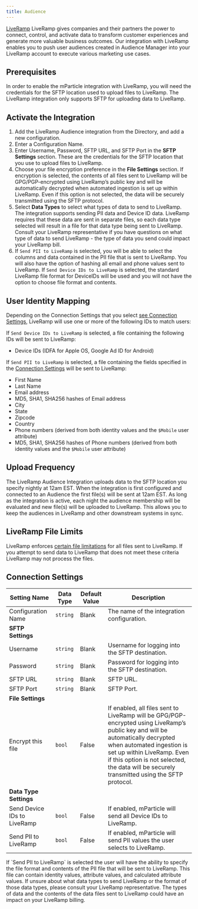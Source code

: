 ```yaml
---
title: Audience
---
```


[LiveRamp](https://liveramp.com/) LiveRamp gives companies and their partners the power to connect, control, and activate data to transform customer experiences and generate more valuable business outcomes. Our integration with LiveRamp enables you to push user audiences created in Audience Manager into your LiveRamp account to execute various marketing use cases.

## Prerequisites

In order to enable the mParticle integration with LiveRamp, you will need the credentials for the SFTP location used to upload files to LiveRamp.  The LiveRamp integration only supports SFTP for uploading data to LiveRamp.

## Activate the Integration

1. Add the LiveRamp Audience integration from the Directory, and add a new configuration.
2. Enter a Configuration Name.
3. Enter Username, Password, SFTP URL, and SFTP Port in the **SFTP Settings** section.  These are the credentials for the SFTP location that you use to upload files to LiveRamp. 
4. Choose your file encryption preference in the **File Settings** section.  If encryption is selected, the contents of all files sent to LiveRamp will be GPG/PGP-encrypted using LiveRamp’s public key and will be automatically decrypted when automated ingestion is set up within LiveRamp.  Even if this option is not selected, the data will be securely transmitted using the SFTP protocol.
5. Select **Data Types** to select what types of data to send to LiveRamp.  The integration supports sending PII data and Device ID data.  LiveRamp requires that these data are sent in separate files, so each data type selected will result in a file for that data type being sent to LiveRamp.  Consult your LiveRamp representative if you have questions on what type of data to send LiveRamp - the type of data you send could impact your LiveRamp bill.
6. If `Send PII to LiveRamp` is selected, you will be able to select the columns and data contained in the PII file that is sent to LiveRamp.  You will also have the option of hashing all email and phone values sent to LiveRamp.  If `Send Device IDs to LiveRamp` is selected, the standard LiveRamp file format for DeviceIDs will be used and you will not have the option to choose file format and contents.

## User Identity Mapping

Depending on the Connection Settings that you select [see Connection Settings](#connection-settings), LiveRamp will use one or more of the following IDs to match users:

If `Send Device IDs to LiveRamp` is selected, a file containing the following IDs will be sent to LiveRamp:

* Device IDs (IDFA for Apple OS, Google Ad ID for Android)

If `Send PII to LiveRamp` is selected, a file containing the fields specified in the [Connection Settings](#connection-settings) will be sent to LiveRamp:

* First Name
* Last Name
* Email address
* MD5, SHA1, SHA256 hashes of Email address
* City
* State
* Zipcode
* Country
* Phone numbers (derived from both identity values and the `$Mobile` user attribute)
* MD5, SHA1, SHA256 hashes of Phone numbers (derived from both identity values and the `$Mobile` user attribute)


## Upload Frequency

The LiveRamp Audience Integration uploads data to the SFTP location you specify nightly at 12am EST.  When the integration is first configured and connected to an Audience the first file(s) will be sent at 12am EST.  As long as the integration is active, each night the audience membership will be evaluated and new file(s) will be uploaded to LiveRamp.  This allows you to keep the audiences in LiveRamp and other downstream systems in sync.

## LiveRamp File Limits

LiveRamp enforces [certain file limitations](https://liveramp.elevio.help/en/articles/92953) for all files sent to LiveRamp. If you attempt to send data to LiveRamp that does not meet these criteria LiveRamp may not process the files.

## Connection Settings

Setting Name | Data Type | Default Value | Description
|---|---|---|---
Configuration Name | `string` | Blank | The name of the integration configuration.
**SFTP Settings** |
Username |  `string` | Blank | Username for logging into the SFTP destination.
Password |  `string` | Blank | Password for logging into the SFTP destination.
SFTP URL |  `string` | Blank | SFTP URL.
SFTP Port |  `string` | Blank | SFTP Port.
**File Settings** |
Encrypt this file |  `bool` | False | If enabled, all files sent to LiveRamp will be GPG/PGP-encrypted using LiveRamp’s public key and will be automatically decrypted when automated ingestion is set up within LiveRamp.  Even if this option is not selected, the data will be securely transmitted using the SFTP protocol.
**Data Type Settings** |
Send Device IDs to LiveRamp | `bool` | False | If enabled, mParticle will send all Device IDs to LiveRamp.
Send PII to LiveRamp | `bool` | False | If enabled, mParticle will send PII values the user selects to LiveRamp.

<aside class="notice">If `Send PII to LiveRamp` is selected the user will have the ability to specify the file format and contents of the PII file that will be sent to LiveRamp.  This file can contain identity values, attribute values, and calculated attribute values.  If unsure about what data types to send LiveRamp or the format of those data types, please consult your LiveRamp representative.  The types of data and the contents of the data files sent to LiveRamp could have an impact on your LiveRamp billing.</aside>
